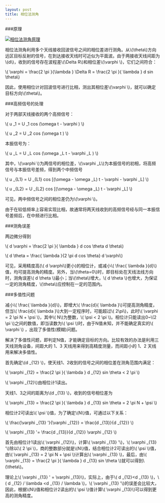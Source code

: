 ```yaml
---
layout: post
title: 相位法测角
---
```


###原理

<a href="{{site.baseurl}}images/2015-02-17-02-01.jpg" target="_blank"> <img alt="相位法测角原理" src="{{site.baseurl}}images/2015-02-17-02-01.jpg"></img> </a>

相位法测角利用多个天线接收回波信号之间的相位差进行测角。从\\(\theta\\)方向远区目标反射的信号，在到达接收天线时可近似为平面波。由于两接收天线间距为\\(d\\)，收到的信号存在波程差\\(\Delta R\\)和相位差\\(\varphi \\)，它们之间符合：

\\( \varphi = \frac{2 \pi }{\lambda } \Delta R = \frac{2 \pi }{ \lambda } d sin \theta\\)

因此，使用相位计对回波信号进行比相，测出其相位差\\(\varphi \\)，就可以确定目标方向\\(\theta\\)。

###高频信号的处理

对于两部天线接收的两个高频信号：

\\( u _1 = U _1 cos (\omega t - \varphi ) \\)

\\( u _2 = U _2 cos (\omega t ) \\)

本振信号为：

\\( u _L = U _L cos (\omega _L t - \varphi _L ) \\)

其中，\\(\varphi \\)为两信号的相位差，\\(\varphi _L\\)为本振信号的初相，将高频信号与本振信号差频，得到两个中频信号

\\( u _{L1} = U _{L1} cos [(\omega - \omega _L) t - \varphi - \varphi _L] \\)

\\( u _{L2} = U _{L2} cos [(\omega - \omega _L) t - \varphi _L] \\)

可见，两中频信号之间的相位差仍为\\(\varphi \\)。

由于在较低频率上容易实现比相，故通常将两天线收到的高频信号经与同一本振信号差频后，在中频进行比相。

###测角误差

两边微分得到

\\( d \varphi = \frac{2 \pi }{ \lambda } d cos \theta d \theta\\)

\\( d \theta = \frac{ \lambda }{2 \pi d cos \theta} d \varphi\\)

可见，采用精度高(\\( d \varphi\\)更小)的相位计，或减小\\( \frac{ \lambda }{d}\\)值，均可提高测角的精度。另外，当\\(\theta=0\\)时，即目标处在天线法线方向时，测角误差\\( d \theta \\)最小；当\\(\theta\\)增大，\\( d \theta \\)也增大，为保证一定的测角精度，\\(\theta\\)应控制在一定的范围内。

###多值性问题

减小\\( \frac{ \lambda }{d}\\)，即增大\\( \frac{d}{ \lambda }\\)可提高测角精度， 但当\\( \frac{d}{ \lambda }\\)大到一定程序时，可能超过\\( 2\pi\\)，此时\\( \varphi = 2 \pi N + \psi \\)，其中\\( N\\)为整数，\\( \psi < 2 \pi \\)。相位计只能读出0~\\(2 \pi \\)之间的数值，即当读数为\\( \psi \\)时，由于N值未知，并不能确定真实的\\( \varphi \\) ，出现了多值性(模糊)问题。

解决了多值性问题，即判定N值，才能确定目标的方向。比较有效的办法是利用三天线测角设备，间距大的 1、3 天线用来得到高精度测量，而间距小的 1、2 天线用来解决多值性。

首先确定\\(d _{12} \\)，使天线1、2收到的信号之间的相位差在测角范围内满足：

\\( \varphi _{12} = \frac{2 \pi }{ \lambda } d _{12} sin \theta < 2 \pi \\)

\\( \varphi _{12}\\)由相位计1读出。

天线1、3之间的距离为\\(d _{13} \\)，收到的信号相位差为

\\( \varphi _{13} = \frac{2 \pi }{ \lambda } d _{13} sin \theta = 2 \pi N + \psi \\)

相位计2可读出\\( \psi \\)值，为了确定\\(N\\)值，可通过以下关系：

\\( \frac{\varphi _{13} '}{\varphi _{12}} = \frac{d _{13}}{d _{12}} \\)

\\( \varphi _{13} '= \frac{d _{13}}{d _{12}} \varphi _{12} \\)

首先由相位计1读出\\( \varphi _{12}\\)，计算\\( \varphi _{13} '\\)，\\( \varphi _{13} '\\)除以\\( 2 \pi \\)，商的整数部分就是\\(N\\)值，结合相位计2可读出的\\( \psi \\)值，由\\( \varphi _{13} = 2 \pi N + \psi \\)计算出\\( \varphi _{13} \\)，最后，由\\( \varphi _{13} = \frac{2 \pi }{ \lambda } d _{13} sin \theta \\)就可以得到\\(\theta\\)。

理论上\\( \varphi _{13} ' = \varphi _{13}\\)，实际上，由于\\( d _{12}<d _{13} \\)，\\( d _{12} / \lambda <d _{13} / \lambda \\)，\\( \varphi _{13} '\\)的误差会比较大，因此，根据\\(N\\)值和相位计2读出的\\( \psi \\)值计算\\( \varphi _{13}\\)可以得到更高的测角精度。
